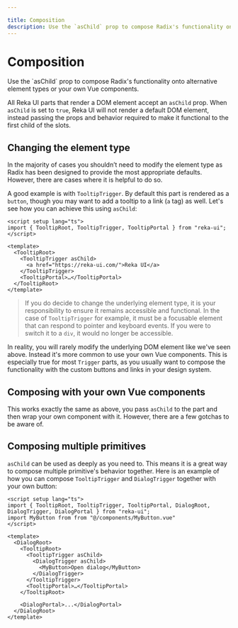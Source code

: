 ```yaml
---

title: Composition
description: Use the `asChild` prop to compose Radix's functionality onto alternative element types or your own Vue components.
---
```


# Composition

<Description>
Use the `asChild` prop to compose Radix's functionality onto alternative
element types or your own Vue components.
</Description>

All Reka UI parts that render a DOM element accept an `asChild` prop. When `asChild` is set to `true`, Reka UI will not render a default DOM element, instead passing the props and behavior required to make it functional to the first child of the slots.

## Changing the element type

In the majority of cases you shouldn’t need to modify the element type as Radix has been designed to provide the most appropriate defaults. However, there are cases where it is helpful to do so.

A good example is with `TooltipTrigger`. By default this part is rendered as a `button`, though you may want to add a tooltip to a link (`a` tag) as well. Let's see how you can achieve this using `asChild`:

```vue{7}
<script setup lang="ts">
import { TooltipRoot, TooltipTrigger, TooltipPortal } from "reka-ui";
</script>

<template>
  <TooltipRoot>
    <TooltipTrigger asChild>
      <a href="https://reka-ui.com/">Reka UI</a>
    </TooltipTrigger>
    <TooltipPortal>…</TooltipPortal>
  </TooltipRoot>
</template>
```

> If you do decide to change the underlying element type, it is your responsibility to ensure it remains accessible and functional. In the case of `TooltipTrigger` for example, it must be a focusable element that can respond to pointer and keyboard events. If you were to switch it to a `div`, it would no longer be accessible.

In reality, you will rarely modify the underlying DOM element like we've seen above. Instead it's more common to use your own Vue components. This is especially true for most `Trigger` parts, as you usually want to compose the functionality with the custom buttons and links in your design system.

## Composing with your own Vue components

This works exactly the same as above, you pass `asChild` to the part and then wrap your own component with it.
However, there are a few gotchas to be aware of.

## Composing multiple primitives

`asChild` can be used as deeply as you need to. This means it is a great way to compose multiple primitive's behavior together.
Here is an example of how you can compose `TooltipTrigger` and `DialogTrigger` together with your own button:

```vue{9,10}
<script setup lang="ts">
import { TooltipRoot, TooltipTrigger, TooltipPortal, DialogRoot, DialogTrigger, DialogPortal } from "reka-ui";
import MyButton from from "@/components/MyButton.vue"
</script>

<template>
  <DialogRoot>
    <TooltipRoot>
      <TooltipTrigger asChild>
        <DialogTrigger asChild>
          <MyButton>Open dialog</MyButton>
        </DialogTrigger>
      </TooltipTrigger>
      <TooltipPortal>…</TooltipPortal>
    </TooltipRoot>

    <DialogPortal>...</DialogPortal>
  </DialogRoot>
</template>
```
